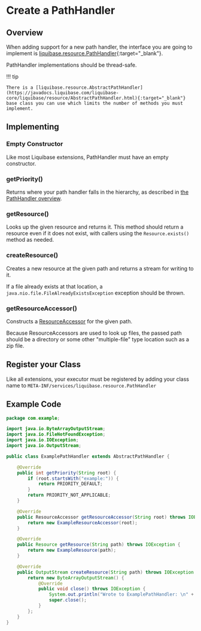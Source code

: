 # Create a PathHandler

## Overview

When adding support for a new path handler, the interface you are going to implement is [liquibase.resource.PathHandler](https://javadocs.liquibase.com/liquibase-core/liquibase/resource/PathHandler.html){:target="_blank"}.

PathHandler implementations should be thread-safe.

!!! tip

    There is a [liquibase.resource.AbstractPathHandler](https://javadocs.liquibase.com/liquibase-core/liquibase/resource/AbstractPathHandler.html){:target="_blank"}
    base class you can use which limits the number of methods you must implement. 

## Implementing

### Empty Constructor

Like most Liquibase extensions, PathHandler must have an empty constructor.

### getPriority()

Returns where your path handler falls in the hierarchy, as described in [the PathHandler overview](index.md#pathhandler-selection).

### getResource()

Looks up the given resource and returns it. This method should return a resource even if it does not exist, with callers using the `Resource.exists()` method as needed. 

### createResource()

Creates a new resource at the given path and returns a stream for writing to it.

If a file already exists at that location, a `java.nio.file.FileAlreadyExistsException` exception should be thrown.

### getResourceAccessor()

Constructs a [ResourceAccessor](../add-a-resource-accessor/index.md) for the given path. 

Because ResourceAccessors are used to look up files, the passed path should be a directory or some other "multiple-file" type location such as a zip file.    

## Register your Class

Like all extensions, your executor must be registered by adding your class name to `META-INF/services/liquibase.resource.PathHandler`

## Example Code

```java
package com.example;

import java.io.ByteArrayOutputStream;
import java.io.FileNotFoundException;
import java.io.IOException;
import java.io.OutputStream;

public class ExamplePathHandler extends AbstractPathHandler {

    @Override
    public int getPriority(String root) {
        if (root.startsWith("example:")) {
            return PRIORITY_DEFAULT;
        }
        return PRIORITY_NOT_APPLICABLE;
    }

    @Override
    public ResourceAccessor getResourceAccessor(String root) throws IOException, FileNotFoundException {
        return new ExampleResourceAccessor(root);
    }

    @Override
    public Resource getResource(String path) throws IOException {
        return new ExampleResource(path);
    }

    @Override
    public OutputStream createResource(String path) throws IOException {
        return new ByteArrayOutputStream() {
            @Override
            public void close() throws IOException {
                System.out.println("Wrote to ExamplePathHandler: \n" + this);
                super.close();
            }
        };
    }
}

```